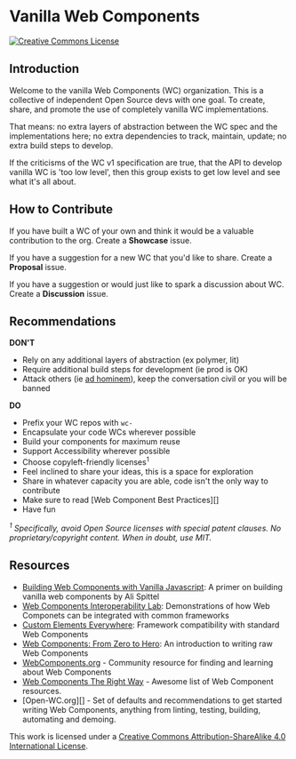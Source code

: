 # Vanilla Web Components

<a rel="license" href="http://creativecommons.org/licenses/by-sa/4.0/"><img alt="Creative Commons License" style="border-width:0" src="https://i.creativecommons.org/l/by-sa/4.0/80x15.png" /></a>


## Introduction

Welcome to the vanilla Web Components (WC) organization. This is a collective of independent Open Source devs with one goal. To create, share, and promote the use of completely vanilla WC implementations.

That means: no extra layers of abstraction between the WC spec and the implementations here; no extra dependencies to track, maintain, update; no extra build steps to develop.

If the criticisms of the WC v1 specification are true, that the API to develop vanilla WC is 'too low level', then this group exists to get low level and see what it's all about.


## How to Contribute

If you have built a WC of your own and think it would be a valuable contribution to the org. Create a **Showcase** issue.

If you have a suggestion for a new WC that you'd like to share. Create a **Proposal** issue.

If you have a suggestion or would just like to spark a discussion about WC. Create a **Discussion** issue.


## Recommendations

**DON'T**

- Rely on any additional layers of abstraction (ex polymer, lit)
- Require additional build steps for development (ie prod is OK)
- Attack others (ie [ad hominem][]), keep the conversation civil or you will be banned

**DO**

- Prefix your WC repos with `wc-`
- Encapsulate your code WCs wherever possible
- Build your components for maximum reuse
- Support Accessibility wherever possible
- Choose copyleft-friendly licenses<sup>1</sup>
- Feel inclined to share your ideas, this is a space for exploration
- Share in whatever capacity you are able, code isn't the only way to contribute
- Make sure to read [Web Component Best Practices][]
- Have fun

*<sup>1</sup> Specifically, avoid Open Source licenses with special patent clauses. No proprietary/copyright content. When in doubt, use MIT.*


## Resources

- [Building Web Components with Vanilla Javascript][]: A primer on building vanilla web components by Ali Spittel
- [Web Components Interoperability Lab][]: Demonstrations of how Web Componets can be integrated with common frameworks
- [Custom Elements Everywhere][]: Framework compatibility with standard Web Components
- [Web Components: From Zero to Hero][]: An introduction to writing raw Web Components
- [WebComponents.org][] - Community resource for finding and learning about Web Components
- [Web Components The Right Way][] - Awesome list of Web Component resources.
- [Open-WC.org][] - Set of defaults and recommendations to get started writing Web Components, anything from linting, testing, building, automating and demoing.


This work is licensed under a <a rel="license" href="http://creativecommons.org/licenses/by-sa/4.0/">Creative Commons Attribution-ShareAlike 4.0 International License</a>.


<!-- links -->

[ad hominem]: https://en.wikipedia.org/wiki/Ad_hominem
[Building Web Components with Vanilla Javascript]: https://dev.to/aspittel/building-web-components-with-vanilla-javascript--jho
[Web Components Interoperability Lab]: https://glitch.com/@sergicontre/web-components-interoperability-lab
[Custom Elements Everywhere]: https://custom-elements-everywhere.com/
[Web Components: From Zero to Hero]: https://dev.to/thepassle/web-components-from-zero-to-hero-4n4m
[WebComponents.org]: https://www.webcomponents.org/
[Web Componentns Best Practices]: https://developers.google.com/web/fundamentals/web-components/best-practices
[Web Components The Right Way]: https://github.com/mateusortiz/webcomponents-the-right-way
[Open-WC]: https://www.open-wc.org
